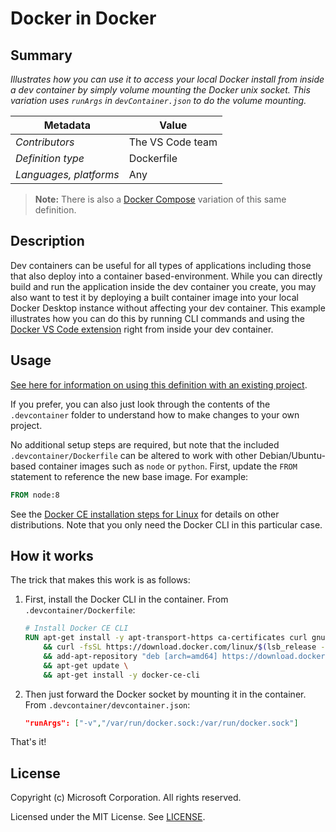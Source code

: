 # Docker in Docker

## Summary

*Illustrates how you can use it to access your local Docker install from inside a dev container by simply volume mounting the Docker unix socket.  This variation uses `runArgs` in `devContainer.json` to do the volume mounting.*

| Metadata | Value |  
|----------|-------|
| *Contributors* | The VS Code team |
| *Definition type* | Dockerfile |
| *Languages, platforms* | Any |

> **Note:** There is also a [Docker Compose](../docker-in-docker-compose) variation of this same definition.

## Description

Dev containers can be useful for all types of applications including those that also deploy into a container based-environment. While you can directly build and run the application inside the dev container you create, you may also want to test it by deploying a built container image into your local Docker Desktop instance without affecting your dev container. This example illustrates how you can do this by running CLI commands and using the [Docker VS Code extension](https://marketplace.visualstudio.com/items?itemName=PeterJausovec.vscode-docker) right from inside your dev container.

## Usage

[See here for information on using this definition with an existing project](../../README.md#using-a-definition).

If you prefer, you can also just look through the contents of the `.devcontainer` folder to understand how to make changes to your own project.

No additional setup steps are required, but note that the included `.devcontainer/Dockerfile` can be altered to work with other Debian/Ubuntu-based container images such as `node` or `python`. First, update the `FROM` statement to reference the new base image. For example:

```Dockerfile
FROM node:8
```

See the [Docker CE installation steps for Linux](https://docs.docker.com/install/linux/docker-ce/debian/) for details on other distributions. Note that you only need the Docker CLI in this particular case.

## How it works

The trick that makes this work is as follows:

1. First, install the Docker CLI in the container. From `.devcontainer/Dockerfile`:

    ```Dockerfile
    # Install Docker CE CLI
    RUN apt-get install -y apt-transport-https ca-certificates curl gnupg-agent software-properties-common \
        && curl -fsSL https://download.docker.com/linux/$(lsb_release -is | tr '[:upper:]' '[:lower:]')/gpg | apt-key add - \
        && add-apt-repository "deb [arch=amd64] https://download.docker.com/linux/$(lsb_release -is | tr '[:upper:]' '[:lower:]') $(lsb_release -cs) stable" \
        && apt-get update \
        && apt-get install -y docker-ce-cli

    ```

2. Then just forward the Docker socket by mounting it in the container. From `.devcontainer/devcontainer.json`:

    ```json
    "runArgs": ["-v","/var/run/docker.sock:/var/run/docker.sock"]
    ```

That's it!

## License

Copyright (c) Microsoft Corporation. All rights reserved.

Licensed under the MIT License. See [LICENSE](../../LICENSE). 
